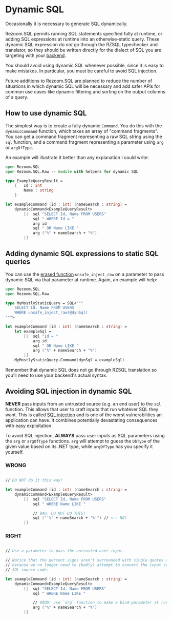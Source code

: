 # Dynamic SQL

Occasionally it is necessary to generate SQL dynamically.

Rezoom.SQL permits running SQL statements specified fully at runtime, or adding
SQL expressions at runtime into an otherwise-static query. These dynamic SQL
expression do _not_ go through the RZSQL typechecker and translator, so they
should be written directly for the dialect of SQL you are targeting with your
[backend](../Configuration/Json.md#backend).

You should avoid using dynamic SQL whenever possible, since it is easy to make
mistakes. In particular, you must be careful to avoid SQL injection.

Future additions to Rezoom.SQL are planned to reduce the number of situations in
which dynamic SQL will be necessary and add safer APIs for common use cases like
dynamic filtering and sorting on the output columns of a query.

## How to use dynamic SQL

The simplest way is to create a fully dynamic `Command`. You do this with the
`dynamicCommand` function, which takes an array of "command fragments". You can
get a command fragment representing a raw SQL string using the `sql` function,
and a command fragment representing a parameter using `arg` or `argOfType`.

An example will illustrate it better than any explanation I could write:

```fsharp
open Rezoom.SQL
open Rezoom.SQL.Raw -- module with helpers for dynamic SQL

type ExampleQueryResult =
    {   Id : int
        Name : string
    }

let exampleCommand (id : int) (nameSearch : string) =
    dynamicCommand<ExampleQueryResult>
        [|  sql "SELECT Id, Name FROM USERS"
            sql " WHERE Id = "
            arg id
            sql " OR Name LIKE "
            arg ("%" + nameSearch + "%")
        |]
```

## Adding dynamic SQL expressions to static SQL queries

You can use the [erased function](Functions/README.md#erased-functions)
`unsafe_inject_raw` on a parameter to pass dynamic SQL via that parameter at
runtime. Again, an example will help:

```fsharp
open Rezoom.SQL
open Rezoom.SQL.Raw

type MyMostlyStaticQuery = SQL<"""
    SELECT Id, Name FROM USERS
    WHERE unsafe_inject_raw(@dynSql)
""">

let exampleCommand (id : int) (nameSearch : string) =
    let exampleSql =
        [|  sql "Id = "
            arg id
            sql " OR Name LIKE "
            arg ("%" + nameSearch + "%")
        |]
    MyMostlyStaticQuery.Command(dynSql = exampleSql)

```

Remember that dynamic SQL does not go through RZSQL translation so you'll need
to use your backend's actual syntax.

## Avoiding SQL injection in dynamic SQL

**NEVER** pass inputs from an untrusted source (e.g. an end user) to the `sql`
function. This allows that user to craft inputs that run whatever SQL they want.
This is called [SQL injection](https://www.google.com/search?q=sql+injection)
and is one of the worst vulnerabilities an application can have. It combines
potentially devastating consequences with easy exploitation.

To avoid SQL injection, **ALWAYS** pass user inputs as SQL parameters using the
`arg` or `argOfType` functions. `arg` will attempt to guess the `DbType` of the
given value based on its .NET type, while `argOfType` has you specify it
yourself.

### WRONG

```fsharp

// DO NOT do it this way!

let exampleCommand (id : int) (nameSearch : string) =
    dynamicCommand<ExampleQueryResult>
        [|  sql "SELECT Id, Name FROM USERS"
            sql " WHERE Name LIKE "

            // BAD. DO NOT DO THIS!
            sql ("'%" + nameSearch + "%'") // <-- NO!
        |]

```

### RIGHT

```fsharp

// Use a parameter to pass the untrusted user input.

// Notice that the percent signs aren't surrounded with single quotes anymore,
// because we no longer need to (badly) attempt to convert the input string to
// SQL source code.

let exampleCommand (id : int) (nameSearch : string) =
    dynamicCommand<ExampleQueryResult>
        [|  sql "SELECT Id, Name FROM USERS"
            sql " WHERE Name LIKE "

            // GOOD: use `arg` function to make a bind-parameter at runtime
            arg ("%" + nameSearch + "%")
        |]

```
